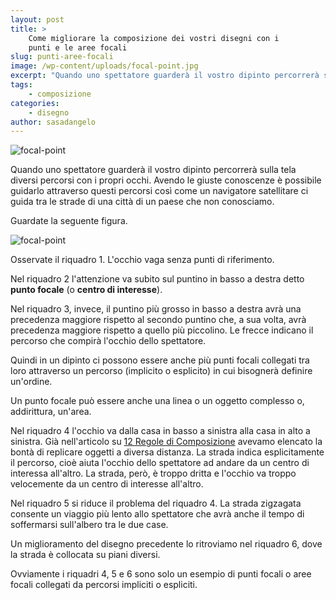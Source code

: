 ```yaml
---
layout: post
title: >
    Come migliorare la composizione dei vostri disegni con i
    punti e le aree focali
slug: punti-aree-focali
image: /wp-content/uploads/focal-point.jpg
excerpt: "Quando uno spettatore guarderà il vostro dipinto percorrerà sulla tela diversi percorsi con i propri occhi. Avendo le giuste conoscenze è possibile"
tags:
    - composizione
categories:
    - disegno
author: sasadangelo
---
```


![focal-point](https://www.disegnoepittura.it/wp-content/uploads/focal-point.jpg "focal-point")

Quando uno spettatore guarderà il vostro dipinto percorrerà sulla tela diversi percorsi con i propri occhi. Avendo le giuste conoscenze è possibile guidarlo attraverso questi percorsi così come un navigatore satellitare ci guida tra le strade di una città di un paese che non conosciamo.

Guardate la seguente figura.

![focal-point](https://www.disegnoepittura.it/wp-content/uploads/focal-point.jpg "focal-point")

Osservate il riquadro 1. L'occhio vaga senza punti di riferimento.

Nel riquadro 2 l'attenzione va subito sul puntino in basso a destra detto **punto focale** (o **centro di interesse**).

Nel riquadro 3, invece, il puntino più grosso in basso a destra avrà una precedenza maggiore rispetto al secondo puntino che, a sua volta, avrà precedenza maggiore rispetto a quello più piccolino. Le frecce indicano il percorso che compirà l'occhio dello spettatore.

Quindi in un dipinto ci possono essere anche più punti focali collegati tra loro attraverso un percorso (implicito o esplicito) in cui bisognerà definire un'ordine.

Un punto focale può essere anche una linea o un oggetto complesso o, addirittura, un'area.

Nel riquadro 4 l'occhio va dalla casa in basso a sinistra alla casa in alto a sinistra. Già nell'articolo su [12 Regole di Composizione](https://www.disegnoepittura.it/12-regole-composizione/) avevamo elencato la bontà di replicare oggetti a diversa distanza. La strada indica esplicitamente il percorso, cioè aiuta l'occhio dello spettatore ad andare da un centro di interessa all'altro. La strada, però, è troppo dritta e l'occhio va troppo velocemente da un centro di interesse all'altro.

Nel riquadro 5 si riduce il problema del riquadro 4. La strada zigzagata consente un viaggio più lento allo spettatore che avrà anche il tempo di soffermarsi sull'albero tra le due case.

Un miglioramento del disegno precedente lo ritroviamo nel riquadro 6, dove la strada è collocata su piani diversi.

Ovviamente i riquadri 4, 5 e 6 sono solo un esempio di punti focali o aree focali collegati da percorsi impliciti o espliciti.
